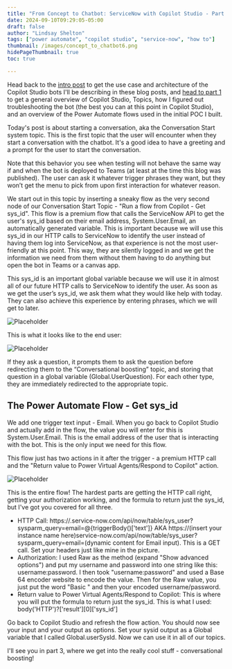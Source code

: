 ```yaml
---
title: "From Concept to Chatbot: ServiceNow with Copilot Studio - Part 2"
date: 2024-09-10T09:29:05-05:00
draft: false
author: "Lindsay Shelton"
tags: ["power automate", "copilot studio", "service-now", "how to"]
thumbnail: /images/concept_to_chatbot6.png
hidePageThumbnail: true
toc: true

---
```


Head back to the <a href="https://www.lindsaytshelton.com/blog/202409from_concept_to_chatbot_servicenow_with_copilot_studio_intro/">intro post</a> to get the use case and architecture of the Copilot Studio bots I'll be describing in these blog posts, and <a href="https://www.lindsaytshelton.com/blog/202409from_concept_to_chatbot_servicenow_with_copilot_studio_part1/">head to part 1</a> to get a general overview of Copilot Studio, Topics, how I figured out troubleshooting the bot (the best you can at this point in Copilot Studio), and an overview of the Power Automate flows used in the initial POC I built.

Today's post is about starting a conversation, aka the Conversation Start system topic.  This is the first topic that the user will encounter when they start a conversation with the chatbot.  It's a good idea to have a greeting and a prompt for the user to start the conversation.

Note that this behavior you see when testing will not behave the same way if and when the bot is deployed to Teams (at least at the time this blog was published).  The user can ask it whatever trigger phrases they want, but they won’t get the menu to pick from upon first interaction for whatever reason. 

We start out in this topic by inserting a sneaky flow as the very second node of our Conversation Start Topic - "Run a flow from Copilot - Get sys_id".  This flow is a premium flow that calls the ServiceNow API to get the user's sys_id based on their email address, System.User.Email, an automatically generated variable.  This is important because we will use this sys_id in our HTTP calls to ServiceNow to identify the user instead of having them log into ServiceNow, as that experience is not the most user-friendly at this point.  This way, they are silently logged in and we get the information we need from them without them having to do anything but open the bot in Teams or a canvas app.

This sys_id is an important global variable because we will use it in almost all of our future HTTP calls to ServiceNow to identify the user.  As soon as we get the user’s sys_id, we ask them what they would like help with today.  They can also achieve this experience by entering phrases, which we will get to later. 

![Placeholder](/images/concept_to_chatbot16.png)

This is what it looks like to the end user: 

![Placeholder](/images/concept_to_chatbot17.png)

If they ask a question, it prompts them to ask the question before redirecting them to the “Conversational boosting” topic, and storing that question in a global variable (Global.UserQuestion).  For each other type, they are immediately redirected to the appropriate topic. 

## The Power Automate Flow - Get sys_id

We add one trigger text input - Email.  When you go back to Copilot Studio and actually add in the flow, the value you will enter for this is System.User.Email.  This is the email address of the user that is interacting with the bot.  This is the only input we need for this flow.

This flow just has two actions in it after the trigger - a premium HTTP call and the "Return value to Power Virtual Agents/Respond to Copilot" action.

![Placeholder](/images/concept_to_chatbot18.png)

This is the entire flow!  The hardest parts are getting the HTTP call right, getting your authorization working, and the formula to return just the sys_id, but I've got you covered for all three.

* HTTP Call: https://<insert your instance name here>.service-now.com/api/now/table/sys_user?sysparm_query=email=@{triggerBody()['text']} AKA https://(insert your instance name here)service-now.com/api/now/table/sys_user?sysparm_query=email=(dynamic content for Email input).  This is a GET call.  Set your headers just like mine in the picture.
* Authorization: I used Raw as the method (expand "Show advanced options") and put my username and password into one string like this: username:password.  I then took "username:password" and used a Base 64 encoder website to encode the value.  Then for the Raw value, you just put the word "Basic " and then your encoded username/password.
* Return value to Power Virtual Agents/Respond to Copilot: This is where you will put the formula to return just the sys_id.  This is what I used: body('HTTP')?['result'][0]['sys_id']

Go back to Copilot Studio and refresh the flow action.  You should now see your input and your output as options.  Set your sysid output as a Global variable that I called Global.userSysId.  Now we can use it in all of our topics.

I'll see you in part 3, where we get into the really cool stuff - conversational boosting!


<!-- Google tag (gtag.js) -->
<script async src="https://www.googletagmanager.com/gtag/js?id=G-CN3PDT3T20"></script>
<script>
  window.dataLayer = window.dataLayer || [];
  function gtag(){dataLayer.push(arguments);}
  gtag('js', new Date());

  gtag('config', 'G-CN3PDT3T20');
</script>